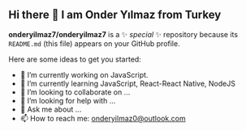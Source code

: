 ## Hi there 👋 I am Onder Yılmaz from Turkey


**onderyilmaz7/onderyilmaz7** is a ✨ _special_ ✨ repository because its `README.md` (this file) appears on your GitHub profile.

Here are some ideas to get you started:

- 🔭 I’m currently working on JavaScript.
- 🌱 I’m currently learning JavaScript, React-React Native, NodeJS  
- 👯 I’m looking to collaborate on ...
- 🤔 I’m looking for help with ...
- 💬 Ask me about ...
- 📫 How to reach me: onderyilmaz0@outlook.com


